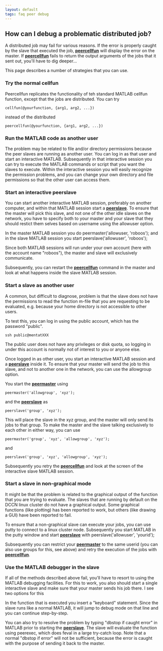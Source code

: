 ```yaml
---
layout: default
tags: faq peer debug
---
```


## How can I debug a problematic distributed job?

A distributed job may fail for various reasons. If the error is properly caught by the slave that executed the job, **[peercellfun](/reference/peercellfun)** will display the error on the master. If **[peercellfun](/reference/peercellfun)** fails to return the output arguments of the jobs that it sent out, you'll have to dig deeper...

This page describes a number of strategies that you can use.

### Try the normal cellfun

Peercellfun replicates the functionality of teh standard MATLAB cellfun function, except that the jobs are distributed. You can try

    cellfun(@yourfunction, {arg1, arg2, ...})

instead of the distributed

    peercellfun(@yourfunction, {arg1, arg2, ...})

### Run the MATLAB code as another user

The problem may be related to file and/or directory permissions because the peer slaves are running as another user. You can log in as that user and start an interactive MATLAB. Subsequently in that interactive session you can try to execute the MATLAB commands or script that you want the slaves to execute. Within the interactive session you will easily recognize the permission problems, and you can change your own directory and file permissions so that the other user can access them.

### Start an interactive peerslave

 You can start another interactive MATLAB session, preferably on another computer, and within that MATLAB session start a **[peerslave](/reference/peerslave)**. To ensure that the master will pick this slave, and not one of the other idle slaves on the network, you have to specify both to your master and your slave that they should restict them selves based on username using the allowuser option.

In the master MATLAB session you do
    peermaster('allowuser, 'roboos');
and in the slave MATLAB session you start
    peerslave('allowuser', 'roboos');

Since both MATLAB sessions will run under your own account (here with the account name "roboos"), the master and slave will exclusively communicate.

Subsequently, you can restart the **[peercellfun](/reference/peercellfun)** command in the master and look at what happens inside the slave MATLAB session.

### Start a slave as another user

A common, but difficult to diagnose, problem is that the slave does not have the permissions to read the function m-file that you are requesting to be evaluated, e.g. because your home directory is not accessible to other users.

To test this, you can log in using the public account, which has the password "public".

    ssh public@mentatXXX

The public user does not have any privileges or disk quota, so logging in under this account is normally not of interest to you or anyone else.

Once logged in as other user, you start an interactive MATLAB session and a **[peerslave](/reference/peerslave)** inside it. To ensure that your master will send the job to this slave, and not to another one in the network, you can use the allowgroup option.

You start the **[peermaster](/reference/peermaster)** using

    peermaster('allowgroup', 'xyz');

and the **[peerslave](/reference/peerslave)** as

    peerslave('group', 'xyz');

This will place the slave in the xyz group, and the master will only send its jobs to that group. To make the master and the slave talking exclusively to each other in either way, you can use

    peermaster('group', 'xyz', 'allowgroup', 'xyz');

and

    peerslave('group', 'xyz', 'allowgroup', 'xyz');

Subsequently you retry the **[peercellfun](/reference/peercellfun)** and look at the screen of the interactive slave MATLAB session.

### Start a slave in non-graphical mode

It might be that the problem is related to the graphical output of the function that you are trying to evaluate. The slaves that are running by default on the DCCN linux cluster do not have a graphical output. Some graphical functions (like plotting) has been reported to work, but others (like drawing a GUI) have been reported to fail.

To ensure that a non-graphical slave can execute your jobs, you can use putty to connect to a linux cluster node. Subsequently you start MATLAB in the putty window and start **[peerslave](/reference/peerslave)** with
    peerslave('allowuser', 'yourid');

Subsequently you can restrict your **[peermaster](/reference/peermaster)** to the same userid (you can also use groups for this, see above) and retry the execution of the jobs with **[peercellfun](/reference/peercellfun)**.

### Use the MATLAB debugger in the slave

If all of the methods described above fail, you'll have to resort to using the MATLAB debugging facilities. For this to work, you also should start a single interactive slave and make sure that your master sends his job there. I see two options for this

In the function that is executed you insert a "keyboard" statement. Since the slave runs like a normal MATLAB, it will jump to debug mode on that line and you can continue step-by-step.

You can also try to resolve the problem by typing "dbstop if caught error" in MATLAB prior to starting the **[peerslave](/reference/peerslave)**. The slave will evaluate the function using peerexec, which does feval in a large try-catch loop. Note that a normal "dbstop if error" will not be sufficient, because the error is caught with the purpose of sending it back to the master.  
